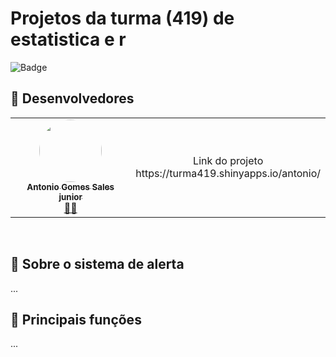 # Projetos da turma (419) de estatistica e r


![Badge](https://img.shields.io/badge/Version-0.1.0-%237159c1?style=for-the-badge&logo=github) 

## 👀 Desenvolvedores
<table>
  <tr>
    <td align="center"><a href="https://github.com/Antoniojrsales"><img style="border-radius: 50%;" src="https://avatars.githubusercontent.com/u/128896865?v=4" width="100px;" alt=""/><br /><sub><b>
Antonio Gomes Sales junior</b></sub></a><br /><a href="https://github.com/Antoniojrsales" title="Antonio Gomes Sales">👨‍🚀</a></td>
    <td> 
      <div align="center">Link do projeto </div> 
      <div>https://turma419.shinyapps.io/antonio/</div> 
    </td>
    
  </tr>
</table>
<br>

##  🎯 Sobre o sistema de alerta
...

## 🎯 Principais funções
...
